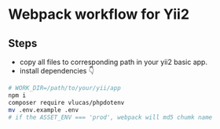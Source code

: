 # Webpack workflow for Yii2

## Steps

* copy all files to corresponding path in your yii2 basic app.
* install dependencies :point_down:

```bash
# WORK_DIR=/path/to/your/yii/app
npm i
composer require vlucas/phpdotenv
mv .env.example .env
# if the ASSET_ENV === 'prod', webpack will md5 chumk name
```
